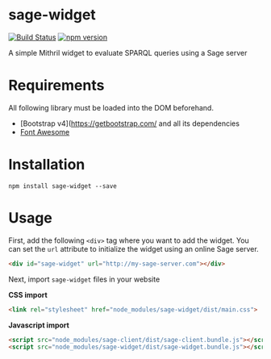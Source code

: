 # sage-widget
[![Build Status](https://travis-ci.org/sage-org/sage-widget.svg?branch=master)](https://travis-ci.org/sage-org/sage-widget)
[![npm version](https://badge.fury.io/js/sage-widget.svg)](https://badge.fury.io/js/sage-widget)

A simple Mithril widget to evaluate SPARQL queries using a Sage server

# Requirements

All following library must be loaded into the DOM beforehand.
* [Bootstrap v4](https://getbootstrap.com/ and all its dependencies
* [Font Awesome](https://fontawesome.com/how-to-use/on-the-web/setup/using-package-managers)

# Installation

```
npm install sage-widget --save
```

# Usage

First, add the following `<div>` tag where you want to add the widget.
You can set the `url` attribute to initialize the widget using an online Sage server.

```html
<div id="sage-widget" url="http://my-sage-server.com"></div>
```

Next, import `sage-widget` files in your website

**CSS import**
```html
<link rel="stylesheet" href="node_modules/sage-widget/dist/main.css">
```

**Javascript import**
```html
<script src="node_modules/sage-client/dist/sage-client.bundle.js"></script>
<script src="node_modules/sage-widget/dist/sage-widget.bundle.js"></script>
```
